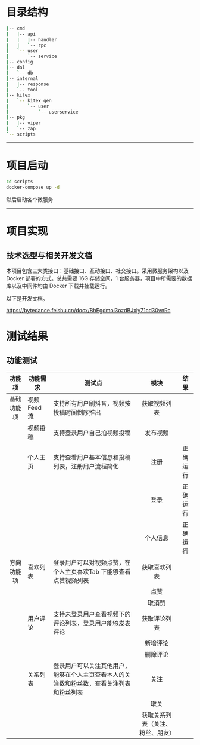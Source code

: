 # 目录结构
```bash
|-- cmd
|   |-- api
|   |   |-- handler
|   |   `-- rpc
|   `-- user
|       `-- service
|-- config
|-- dal
|   `-- db
|-- internal
|   |-- response
|   `-- tool
|-- kitex
|   `-- kitex_gen
|       `-- user
|           `-- userservice
|-- pkg
|   |-- viper
|   `-- zap
`-- scripts
```

---

# 项目启动
```bash
cd scripts
docker-compose up -d
```
然后启动各个微服务

---

# 项目实现
## 技术选型与相关开发文档
本项目包含三大类接口：基础接口、互动接口、社交接口。采用微服务架构以及 Docker 部署的方式。总共需要 16G 存储空间，1 台服务器，项目中所需要的数据库以及中间件均由 Docker 下载并挂载运行。

以下是开发文档。

https://bytedance.feishu.cn/docx/BhEgdmoI3ozdBJxly71cd30vnRc



# 测试结果

## 功能测试

|  功能项  | 功能需求      | 测试点                                          |        模块        |  结果  |
|:-----:|-----------|----------------------------------------------|:----------------:|:----:|
| 基础功能项 | 视频 Feed 流 | 支持所有用户刷抖音，视频按投稿时间倒序推出                        |      获取视频列表      |  |
|       | 视频投稿      | 支持登录用户自己拍视频投稿                                |       发布视频       |  |
|       | 个人主页      | 支持查看用户基本信息和投稿列表，注册用户流程简化                     |        注册        | 正确运行 |
|       |           |                                              |        登录        | 正确运行 |
|       |           |                                              |       个人信息       | 正确运行 |
| 方向功能项 | 喜欢列表      | 登录用户可以对视频点赞，在个人主页喜欢Tab 下能够查看点赞视频列表           |      获取喜欢列表      |  |
|       |           |                                              |        点赞        |  |
|       |           |                                              |       取消赞        |  |
|       | 用户评论      | 支持未登录用户查看视频下的评论列表，登录用户能够发表评论                 |      获取评论列表      |  |
|       |           |                                              |       新增评论       |  |
|       |           |                                              |       删除评论       |  |
|       | 关系列表      | 登录用户可以关注其他用户，能够在个人主页查看本人的关注数和粉丝数，查看关注列表和粉丝列表 |        关注        |  |
|       |           |                                              |        取关        |  |
|       |           |                                              | 获取关系列表（关注、粉丝、朋友） |  |